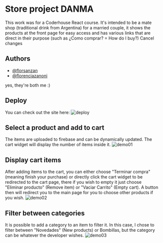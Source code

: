 # Store project DANMA

This work was for a Coderhouse React course. It's intended to be a mate shop (traditional drink from Argentina) for a married couple, it shows the products at the front page for easy access and has various links that are direct in their purpose (such as ¿Como comprar? = How do I buy?) Cancel changes

## Authors

- [@florsanzan](https://www.github.com/florsanzan)
- [@florenciazanoni](https://www.github.com/florenciazanoni)

yes, they're both me :)

## Deploy

You can check out the site here:
![deploy](https://proyecto-tienda-sanchez-r1j1.vercel.app/)

## Select a product and add to cart 
The items are uploaded to firebase and can be dynamically updated. The cart widget will display the number of items inside it. 
![demo01](https://media.giphy.com/media/B1L6tGMaHwRV0hhjLv/giphy.gif)

## Display cart items
After adding items to the cart, you can either choose "Terminar compra" (meaning finish your purchase) or directly click the cart widget to be redirected to the cart page, there if you wish to empty it just choose "Eliminar producto" (Remove item) or "Vaciar Carrito" (Empty cart). A button then will redirect you to the main page for you to choose other products if you wish.
![demo02](https://media.giphy.com/media/7lvnqQfUdKvMQ5V43o/giphy.gif)

## Filter between categories
It is possible to add a category to an item to filter it. In this case, I chose to filter between "Novedades" (New products) or Bombillas, but the category can be whatever the developer wishes. 
![demo03](https://media.giphy.com/media/AAfK4ewnEkVb7lwxol/giphy.gif)
